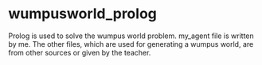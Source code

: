 wumpusworld_prolog
==================

Prolog is used to solve the wumpus world problem. 
my_agent file is written by me. 
The other files, which are used for generating a wumpus world, are from other sources or given by the teacher.
